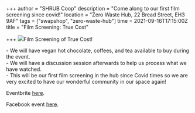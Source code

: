 +++
author = "SHRUB Coop"
description = "Come along to our first film screening since covid!"
location = "Zero Waste Hub, 22 Bread Street, EH3 9AF"
tags = ["swapshop", "zero-waste-hub"]
time = 2021-09-16T17:15:00Z
title = "Film Screening: True Cost"

+++
![](https://res.cloudinary.com/shrub-co-op/image/upload/v1631276720/shrubcoop.org/media/1_toqoeo.png)Film Screening of True Cost!

\- We will have vegan hot chocolate, coffees, and tea available to buy during the event.  
\- We will have a discussion session afterwards to help us process what we have watched.  
\- This will be our first film screening in the hub since Covid times so we are very excited to have our wonderful community in our space again!

Eventbrite [here](https://www.eventbrite.co.uk/manage/events/168583996271/tickets).

Facebook event [here](https://fb.me/e/HZcY3rti).